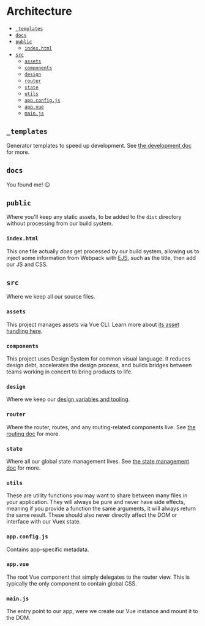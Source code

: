 # Architecture

-   [`_templates`](#_templates)
-   [`docs`](#docs)
-   [`public`](#public)
    -   [`index.html`](#indexhtml)
-   [`src`](#src)
    -   [`assets`](#assets)
    -   [`components`](#components)
    -   [`design`](#design)
    -   [`router`](#router)
    -   [`state`](#state)
    -   [`utils`](#utils)
    -   [`app.config.js`](#appconfigjs)
    -   [`app.vue`](#appvue)
    -   [`main.js`](#mainjs)

## `_templates`

Generator templates to speed up development. See [the development doc](development.md#generators) for more.

## `docs`

You found me! :wink:

## `public`

Where you'll keep any static assets, to be added to the `dist` directory without processing from our build system.

### `index.html`

This one file actually _does_ get processed by our build system, allowing us to inject some information from Webpack with [EJS](http://ejs.co/), such as the title, then add our JS and CSS.

## `src`

Where we keep all our source files.

### `assets`

This project manages assets via Vue CLI. Learn more about [its asset handling here](https://cli.vuejs.org/guide/html-and-static-assets.html).

### `components`

This project uses Design System for common visual language. It reduces design debt, accelerates the design process, and builds bridges between teams working in concert to bring products to life.

### `design`

Where we keep our [design variables and tooling](tech.md#design-variables-and-tooling).

### `router`

Where the router, routes, and any routing-related components live. See [the routing doc](routing.md) for more.

### `state`

Where all our global state management lives. See [the state management doc](state.md) for more.

### `utils`

These are utility functions you may want to share between many files in your application. They will always be pure and never have side effects, meaning if you provide a function the same arguments, it will always return the same result. These should also never directly affect the DOM or interface with our Vuex state.

### `app.config.js`

Contains app-specific metadata.

### `app.vue`

The root Vue component that simply delegates to the router view. This is typically the only component to contain global CSS.

### `main.js`

The entry point to our app, were we create our Vue instance and mount it to the DOM.
